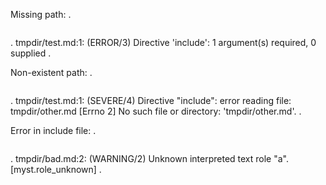 Missing path:
.
```{include}
```
.
tmpdir/test.md:1: (ERROR/3) Directive 'include': 1 argument(s) required, 0 supplied
.

Non-existent path:
.
```{include} other.md
```
.
tmpdir/test.md:1: (SEVERE/4) Directive "include": error reading file: tmpdir/other.md
[Errno 2] No such file or directory: 'tmpdir/other.md'.
.

Error in include file:
.
```{include} bad.md
```
.
tmpdir/bad.md:2: (WARNING/2) Unknown interpreted text role "a". [myst.role_unknown]
.
